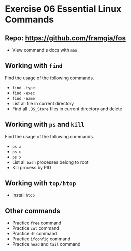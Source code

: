 # Exercise 06 Essential Linux Commands

## Repo: https://github.com/framgia/fos

- View command's docs with `man`

## Working with `find`
Find the usage of the following commands.
- `find -type`
- `find -exec`
- `find -name`
- List all file in current directory
- Find all `.DS_Store` files in current directory and delete

## Working with `ps` and `kill`
Find the usage of the following commands.
- `ps a`
- `ps u`
- `ps x`
- List all `bash` processes belong to root
- Kill process by PID

## Working with `top/htop`
- Install `htop`

## Other commands
- Practice `free` command
- Practice `cut` command
- Practice `df` command
- Practice `ifconfig` command
- Practice `head` and `tail` command
